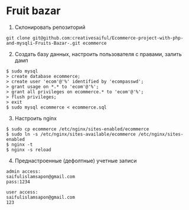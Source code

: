 # Fruit bazar
1. Склонировать репозиторий
```
git clone git@github.com:creativesaiful/Ecommerce-project-with-php-and-mysqli-Fruits-Bazar-.git ecommerce
```
2. Создать базу данных, настроить пользователя с правами, залить дамп

```
$ sudo mysql
> create database ecommerce;
> create user 'ecom'@'%' identified by 'ecompasswd';
> grant usage on *.* to 'ecom'@'%';
> grant all privileges on ecommerce.* to 'ecom'@'%';
> flush privileges;
> exit
$ sudo mysql ecommerce < ecommerce.sql
```
3. Настроить nginx
```
$ sudo cp ecommerce /etc/nginx/sites-enabled/ecommerce
$ sudo ln -s /etc/nginx/sites-available/ecommerce /etc/nginx/sites-enabled
$ nginx -t
$ nginx -s reload
```
4. Преднастроенные (дефолтные) учетные записи
```
admin access:
saifulislamsapon@gmail.com
pass:1234

user access:
saifulislamsapon@gmail.com
123
```

